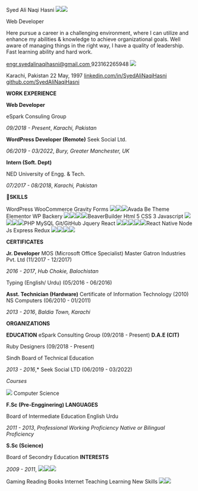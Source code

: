﻿Syed Ali Naqi Hasni ![](Aspose.Words.938af3e9-a584-40e0-b96b-ec68fb12ef20.001.png)![](Aspose.Words.938af3e9-a584-40e0-b96b-ec68fb12ef20.002.png)

Web Developer 

Here pursue a career in a challenging environment, where I can utilize and enhance my abilities & knowledge to achieve organizational goals. Well aware of managing things in the right way, I have a quality of leadership. Fast learning ability and hard work. 

[engr.syedalinaqihasni@gmail.com ](mailto:engr.syedalinaqihasni@gmail.com) 923162265948 ![](Aspose.Words.938af3e9-a584-40e0-b96b-ec68fb12ef20.003.png)

Karachi, Pakistan  22 May, 1997 [linkedin.com/in/SyedAliNaqiHasni ](https://linkedin.com/in/SyedAliNaqiHasni)[ github.com/SyedAliNaqiHasni ](https://github.com/SyedAliNaqiHasni)

**WORK EXPERIENCE** 

**Web Developer** 

eSpark Consuling Group 

*09/2018 - Present*,   *Karachi, Pakistan* 

**WordPress Developer (Remote)** Seek Social Ltd. 

*06/2019 - 03/2022*,   *Bury, Greater Manchester, UK* 

**Intern (Soft. Dept)** 

NED University of Engg. & Tech. 

*07/2017 - 08/2018*,   *Karachi, Pakistan* 

**SKILLS** 

WordPress  WooCommerce  Gravity Forms ![](Aspose.Words.938af3e9-a584-40e0-b96b-ec68fb12ef20.004.png)![](Aspose.Words.938af3e9-a584-40e0-b96b-ec68fb12ef20.005.png)![](Aspose.Words.938af3e9-a584-40e0-b96b-ec68fb12ef20.006.png)Avada  Be Theme  Elementor  WP Backery ![](Aspose.Words.938af3e9-a584-40e0-b96b-ec68fb12ef20.007.png)![](Aspose.Words.938af3e9-a584-40e0-b96b-ec68fb12ef20.008.png)![](Aspose.Words.938af3e9-a584-40e0-b96b-ec68fb12ef20.009.png)![](Aspose.Words.938af3e9-a584-40e0-b96b-ec68fb12ef20.010.png)BeaverBuilder  Html 5  CSS 3  Javascript ![](Aspose.Words.938af3e9-a584-40e0-b96b-ec68fb12ef20.011.png)![](Aspose.Words.938af3e9-a584-40e0-b96b-ec68fb12ef20.012.png)![](Aspose.Words.938af3e9-a584-40e0-b96b-ec68fb12ef20.013.png)![](Aspose.Words.938af3e9-a584-40e0-b96b-ec68fb12ef20.014.png)PHP  MySQL  Git/GitHub  Jquery  React ![](Aspose.Words.938af3e9-a584-40e0-b96b-ec68fb12ef20.015.png)![](Aspose.Words.938af3e9-a584-40e0-b96b-ec68fb12ef20.016.png)![](Aspose.Words.938af3e9-a584-40e0-b96b-ec68fb12ef20.017.png)![](Aspose.Words.938af3e9-a584-40e0-b96b-ec68fb12ef20.018.png)![](Aspose.Words.938af3e9-a584-40e0-b96b-ec68fb12ef20.019.png)React Native  Node Js  Express  Redux ![](Aspose.Words.938af3e9-a584-40e0-b96b-ec68fb12ef20.020.png)![](Aspose.Words.938af3e9-a584-40e0-b96b-ec68fb12ef20.021.png)![](Aspose.Words.938af3e9-a584-40e0-b96b-ec68fb12ef20.022.png)![](Aspose.Words.938af3e9-a584-40e0-b96b-ec68fb12ef20.023.png)

**CERTIFICATES** 

**Jr. Developer**  MOS (Microsoft Office Specialist) Master Gatron Industries Pvt. Ltd  (11/2017 - 12/2017) 

*2016 - 2017*,   *Hub Chokie, Balochistan* 

Typing (English/ Urdu) (05/2016 - 06/2016) 

**Asst. Technician (Hardware)**  Certificate of Information Technology (2010) NS Computers  (06/2010 - 01/2011) 

*2013 - 2016*,   *Baldia Town, Karachi* 

**ORGANIZATIONS** 

**EDUCATION**  eSpark Consulting Group (09/2018 - Present) **D.A.E (CIT)** 

Ruby Designers (09/2018 - Present) 

Sindh Board of Technical Education 

*2013 - 2016*,*   Seek Social LTD (06/2019 - 03/2022) 

*Courses* 

![](Aspose.Words.938af3e9-a584-40e0-b96b-ec68fb12ef20.024.png) Computer Science 

**F.Sc (Pre-Engginering)  LANGUAGES** 

Board of Intermediate Education  English  Urdu 

*2011 - 2013*,   *Professional Working Proficiency Native or Bilingual Proficiency* 

**S.Sc (Science)** 

Board of Secondry Education  **INTERESTS** 

*2009 - 2011*,   *![](Aspose.Words.938af3e9-a584-40e0-b96b-ec68fb12ef20.025.png)![](Aspose.Words.938af3e9-a584-40e0-b96b-ec68fb12ef20.026.png)![](Aspose.Words.938af3e9-a584-40e0-b96b-ec68fb12ef20.027.png)*

Gaming  Reading Books  Internet Teaching  Learning New Skills ![](Aspose.Words.938af3e9-a584-40e0-b96b-ec68fb12ef20.028.png)![](Aspose.Words.938af3e9-a584-40e0-b96b-ec68fb12ef20.029.png)
